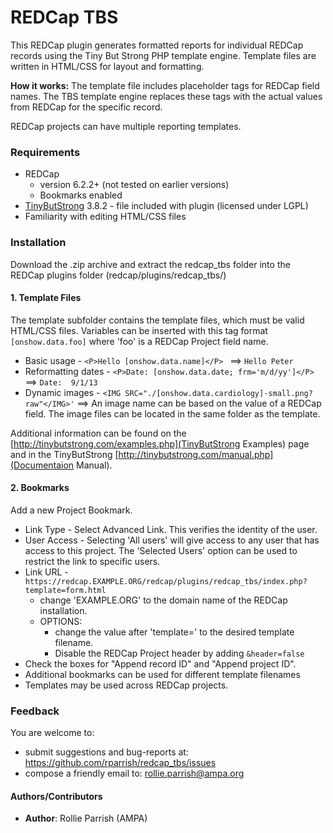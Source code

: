 REDCap TBS
==========
This REDCap plugin generates formatted reports for individual REDCap records using the Tiny But Strong PHP template engine. Template files are written in HTML/CSS for layout and formatting. 

__How it works:__ The template file includes placeholder tags for REDCap field names. The TBS template engine replaces these tags with the actual values from REDCap for the specific record.
 
REDCap projects can have multiple reporting templates.


### Requirements
* REDCap
  * version 6.2.2+ (not tested on earlier versions)
  * Bookmarks enabled
* [TinyButStrong](http://tinybutstrong.com)  3.8.2 - file included with plugin (licensed under LGPL)
* Familiarity with editing HTML/CSS files


### Installation
Download the .zip archive and extract the redcap_tbs folder into the REDCap plugins folder (redcap/plugins/redcap_tbs/)


#### 1. Template Files

The template subfolder contains the template files, which must be valid HTML/CSS files. Variables can be inserted with this tag format `[onshow.data.foo]` where 'foo' is a REDCap Project field name. 

* Basic usage - `<P>Hello [onshow.data.name]</P> ` ==> `Hello Peter`  
* Reformatting dates - `<P>Date: [onshow.data.date; frm='m/d/yy']</P> ` ==> `Date:  9/1/13`  
* Dynamic images - ``<IMG SRC="./[onshow.data.cardiology]-small.png?raw"</IMG>'`` ==> An image name can be based on the value of a REDCap field. The image files can be located in the same folder as the template. 

Additional information can be found on the [http://tinybutstrong.com/examples.php](TinyButStrong Examples) page and in the TinyButStrong [http://tinybutstrong.com/manual.php](Documentaion Manual).


#### 2. Bookmarks
Add a new Project Bookmark.  

* Link Type - Select Advanced Link. This verifies the identity of the user.
* User Access - Selecting 'All users' will give access to any user that has access to this project. The 'Selected Users' option can be used to restrict the link to specific users. 
* Link URL - `https://redcap.EXAMPLE.ORG/redcap/plugins/redcap_tbs/index.php?template=form.html`
	* change 'EXAMPLE.ORG' to the domain name of the REDCap installation.
	* OPTIONS:
		* change the value after 'template='  to the desired template filename.
		* Disable the REDCap Project header by adding `&header=false`
* Check the boxes for "Append record ID" and "Append project ID".
* Additional bookmarks can be used for different template filenames 
* Templates may be used across REDCap projects.


### Feedback
You are welcome to:
* submit suggestions and bug-reports at: https://github.com/rparrish/redcap_tbs/issues
* compose a friendly email to: rollie.parrish@ampa.org


#### Authors/Contributors
* __Author__: Rollie Parrish (AMPA)
